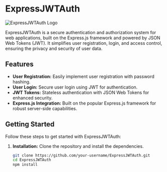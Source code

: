 
 # ExpressJWTAuth

![ExpressJWTAuth Logo]('https://th.bing.com/th/id/R.db4d0c221a205b33b6296fe6412bfe91?rik=%2fIH2gS%2fgcubddQ&riu=http%3a%2f%2fordina-jworks.github.io%2fimg%2fJWT%2fjwt-logo.png&ehk=jeV7Iwj5nNSP9Pl927GxkmOei90QHBPvQtKMY5A0KrM%3d&risl=&pid=ImgRaw&r=0&sres=1&sresct=1')

ExpressJWTAuth is a secure authentication and authorization system for web applications, built on the Express.js framework and powered by JSON Web Tokens (JWT). It simplifies user registration, login, and access control, ensuring the privacy and security of user data.

## Features

- **User Registration:** Easily implement user registration with password hashing.
- **User Login:** Secure user login using JWT for authentication.
- **JWT Tokens:** Stateless authentication with JSON Web Tokens for enhanced security.
- **Express.js Integration:** Built on the popular Express.js framework for robust server-side capabilities.

## Getting Started

Follow these steps to get started with ExpressJWTAuth:

1. **Installation:** Clone the repository and install the dependencies.
   ```bash
   git clone https://github.com/your-username/ExpressJWTAuth.git
   cd ExpressJWTAuth
   npm install

